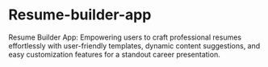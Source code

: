 # Resume-builder-app
Resume Builder App: Empowering users to craft professional resumes effortlessly with user-friendly templates, dynamic content suggestions, and easy customization features for a standout career presentation.
